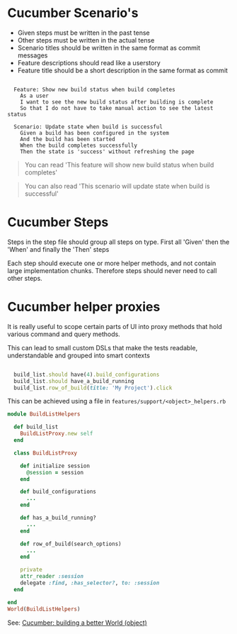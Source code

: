 Cucumber Scenario's
===================

* Given steps must be written in the past tense
* Other steps must be written in the actual tense
* Scenario titles should be written in the same format as commit
messages
* Feature descriptions should read like a userstory
* Feature title should be a short description in the same format as
  commit

```gherkin

  Feature: Show new build status when build completes
    As a user
    I want to see the new build status after building is complete
    So that I do not have to take manual action to see the latest status

  Scenario: Update state when build is successful
    Given a build has been configured in the system
    And the build has been started
    When the build completes successfully
    Then the state is 'success' without refreshing the page

```

> You can read 'This feature will show new build status when build
> completes'

> You can also read 'This scenario will update state when build is
> successful'

Cucumber Steps
==============

Steps in the step file should group all steps on type.
First all 'Given' then the 'When' and finally the 'Then' steps

Each step should execute one or more helper methods, and not contain
large implementation chunks. Therefore steps should never need to call
other steps.

Cucumber helper proxies
=======================

It is really useful to scope certain parts of UI into proxy methods that
hold various command and query methods.

This can lead to small custom DSLs that make the tests readable,
understandable and grouped into smart contexts

```ruby

  build_list.should have(4).build_configurations
  build_list.should have_a_build_running
  build_list.row_of_build(title: 'My Project').click

```

This can be achieved using a file in
`features/support/<object>_helpers.rb`

```ruby
module BuildListHelpers

  def build_list
    BuildListProxy.new self
  end

  class BuildListProxy

    def initialize session
      @session = session
    end

    def build_configurations
      ...
    end

    def has_a_build_running?
      ...
    end

    def row_of_build(search_options)
      ...
    end

    private
    attr_reader :session
    delegate :find, :has_selector?, to: :session
  end

end
World(BuildListHelpers)
```

See:
[Cucumber: building a better World (object)](http://drnicwilliams.com/2009/04/15/cucumber-building-a-better-world-object/)

